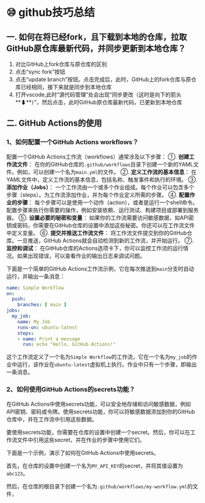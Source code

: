 # ⑩ github技巧总结

## 一. 如何在将已经fork，且下载到本地的仓库，拉取GitHub原仓库最新代码，并同步更新到本地仓库？

1. 对比GitHub上fork仓库与原仓库的区别
2. 点击“sync fork”按钮
3. 点击“update branch”按钮。点击完成后，此时，GitHub上的fork仓库与原仓库已经相同，接下来就是同步到本地仓库
4. 打开vscode,此时“源代码管理”处会出现“同步更改（这时是向下的箭头**⬇**）”，然后点击，此时GitHub原仓库最新代码，已更新到本地仓库

## 二. GitHub Actions的使用

### 1、如何配置一个GitHub Actions workflows？

配置一个GitHub Actions工作流（workflows）通常涉及以下步骤：
①. **创建工作流文件**：
   在你的GitHub仓库的`.github/workflows`目录下创建一个新的YAML文件。例如，可以创建一个名为`main.yml`的文件。
②. **定义工作流的基本信息**：
   在YAML文件中，定义工作流的基本信息，包括名称、触发事件和执行的环境。
③. **添加作业（Jobs）**：
   一个工作流由一个或多个作业组成。每个作业可以包含多个步骤（steps）。为工作流添加作业，并为每个作业定义所需的步骤。
④. **配置作业的步骤**：
   每个步骤可以是使用一个动作（action），或者是运行一个shell命令。配置步骤来执行你需要的操作，例如安装依赖、运行测试、构建项目或部署到服务器。
⑤. **设置必要的秘密和变量**：
   如果你的工作流需要访问敏感数据，如API密钥或密码，你需要在GitHub仓库的设置中添加这些秘密。你还可以在工作流文件中定义变量。
⑥. **提交并推送工作流文件**：
   将工作流文件提交到你的GitHub仓库。一旦推送，GitHub Actions就会自动检测到新的工作流，并开始运行。
⑦. **监控和调试**：
   在GitHub仓库的Actions选项卡下，你可以监控工作流的运行情况。如果出现错误，可以查看作业的输出日志来调试问题。


下面是一个简单的GitHub Actions工作流示例，它在每次推送到`main`分支时自动运行，并输出一条消息：

```yaml
name: Simple Workflow
on:
  push:
    branches: [ main ]
jobs:
  my_job:
    name: My Job
    runs-on: ubuntu-latest
    steps:
    - name: Print a message
      run: echo "Hello, GitHub Actions!"
```

这个工作流定义了一个名为`Simple Workflow`的工作流，它在一个名为`my_job`的作业中运行，该作业在`ubuntu-latest`虚拟机上执行。作业中只有一个步骤，即输出一条消息。

### 2、如何使用GitHub Actions的secrets功能？

在GitHub Actions中使用secrets功能，可以安全地存储和访问敏感数据，例如API密钥、密码或令牌。使用secrets功能，你可以将敏感数据添加到你的GitHub仓库中，并在工作流中引用这些数据。

要使用secrets功能，你需要在仓库的设置中创建一个secret。然后，你可以在工作流文件中引用这些secret，并在作业的步骤中使用它们。

下面是一个示例，演示了如何在GitHub Actions中使用secrets。

首先，在仓库的设置中创建一个名为`MY_API_KEY`的secret，并将其值设置为`abc123`。

然后，在仓库的根目录下创建一个名为`.github/workflows/my-workflow.yml`的文件，
